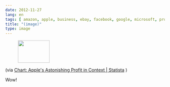 ```yaml
---
date: 2012-11-27
lang: en
tags: [ amazon, apple, business, ebay, facebook, google, microsoft, profits, yahoo ]
title: "(image)"
type: image
---
```


<figure>
<a
href="https://hugo.ferreira.cc/via-chart-apples-astonishing-profit-in-context/attachment/607/"
rel="attachment"><img
src="https://hugo.ferreira.cc/wp-content/uploads/2012/11/tumblr_me5656AhQU1qz82meo1_100.jpg"
width="100" height="71" /></a></figure>

(via [Chart: Apple's Astonishing Profit in Context  | 
Statista](http://www.statista.com/topics/847/apple/chart/735/apple-s-astonishing-profit-in-context/)
)

Wow!

